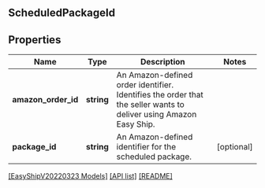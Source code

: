 ## ScheduledPackageId

## Properties

Name | Type | Description | Notes
------------ | ------------- | ------------- | -------------
**amazon_order_id** | **string** | An Amazon-defined order identifier. Identifies the order that the seller wants to deliver using Amazon Easy Ship. |
**package_id** | **string** | An Amazon-defined identifier for the scheduled package. | [optional]

[[EasyShipV20220323 Models]](../) [[API list]](../../Api) [[README]](../../../README.md)
